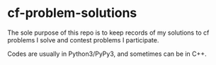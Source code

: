 # cf-problem-solutions


The sole purpose of this repo is to keep records of my solutions to cf problems I solve and contest problems I participate.

Codes are usually in Python3/PyPy3, and sometimes can be in C++.
